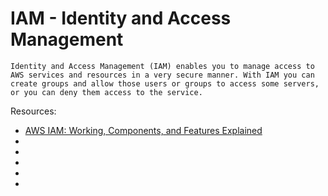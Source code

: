 # IAM - Identity and Access Management

    Identity and Access Management (IAM) enables you to manage access to AWS services and resources in a very secure manner. With IAM you can create groups and allow those users or groups to access some servers, or you can deny them access to the service.

Resources:

* [AWS IAM: Working, Components, and Features Explained](https://www.simplilearn.com/tutorials/aws-tutorial/aws-iam)
* []()
* []()
* []()
* []()
* []()

##
